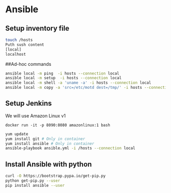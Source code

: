 # Ansible

## Setup inventory file

```bash
touch /hosts
Puth sush content
[local]
localhost
```

##Ad-hoc commands

```bash
ansible local -m ping  -i hosts --connection local
ansible local -m setup  -i hosts --connection local
ansible local -m shell -a 'uname -a' -i hosts --connection local
ansible local -m copy -a 'src=/etc/motd dest=/tmp/' -i hosts --connection local
```

## Setup Jenkins
We will use Amazon Linux v1

`docker run -it -p 8090:8080 amazonlinux:1 bash`

```bash
yum update
yum install git # Only in container
yum install ansible # Only in container
ansible-playbook ansible.yml -i /hosts --connection local
```
## Install Ansible with python
```bash
curl -O https://bootstrap.pypa.io/get-pip.py
python get-pip.py --user
pip install ansible --user
```

